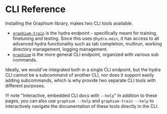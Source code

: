 # CLI Reference

Installing the Graphium library, makes two CLI tools available. 

- [`graphium-train`](./graphium-train.md) is the hydra endpoint - specifically meant for training, finetuning and testing. Since this uses `@hydra.main`, it has access to all advanced hydra functionality such as tab completion, multirun, working directory management, logging management. 
- [`graphium`](./graphium.md) is the more general CLI endpoint, organized with various sub commands. 

Ideally, we would've integrated both in a single CLI endpoint, but the hydra CLI cannot be a subcommand of another CLI, nor does it support easily adding subcommands, which is why provide two separate CLI tools with different purposes.

!!! note "Interactive, embedded CLI docs with `--help`"
    In addition to these pages, you can also use `graphium --help` and `graphium-train --help` to interactively navigate the documentation of these tools directly in the CLI.